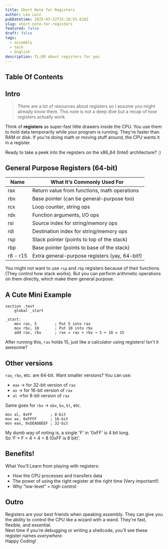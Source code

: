 ```yaml
---
title: Short Note for Registers
author: Leo Lwin
pubDatetime: 2025-03-22T15:10:55.618Z
slug: short-note-for-registers
featured: false
draft: false
tags:
  - assembly
  - tech
  - English
description: TL;DR about registers for you
---
```


## Table Of Contents


## Intro

> There are a lot of resources about registers so I assume you might already know them. This note is not a deep dive but a recap of how registers actually work.

Think of **registers** as super-fast little drawers inside the CPU. You use them to hold data temporarily while your program is running. They're faster than RAM or disk. If you're doing math or moving stuff around, the CPU wants it in a register.

Ready to take a peek into the registers on the x86_64 (Intel) architecture? :) 


## General Purpose Registers (64-bit)


|    Name   | What It’s Commonly Used For                    | 
|-----------|------------------------------------------------|
|   rax     | Return value from functions, math operations   | 
|   rbx     | Base pointer (can be general-purpose too)      |
|   rcx     | Loop counter, string ops                       |
|   rdx     | Function arguments, I/O ops                    |
|   rsi     | Source index for string/memory ops             |
|   rdi     | Destination index for string/memory ops        |
|   rsp     | Stack pointer (points to top of the stack)     |
|   rbp     | Base pointer (points to base of the stack)     |
| r8 - r15  | Extra general-purpose registers (yay, 64-bit!) |

You might not want to use `rsp` and `rbp` registers because of their functions. (They control how stack works). But you can perform arithmetic operations on them directly, which make them general purpose.

## A Cute Mini Example

```
section .text
    global _start

_start:
    mov rax, 5        ; Put 5 into rax
    mov rbx, 10       ; Put 10 into rbx
    add rax, rbx      ; rax = rax + rbx → 5 + 10 = 15
```
After running this, `rax` holds 15, just like a calculator using registers! Isn't it awesome? 

## Other versions

`rax`, `rbx`, etc. are 64-bit. Want smaller versions? You can use:
- `eax` → for 32-bit version of `rax`
- `ax` → for 16-bit version of `rax`
- `al` →for 8-bit version of `rax`
    
Same goes for `rbx` → `ebx`, `bx`, `bl`, etc.

```
mov al, 0xFF        ; 8-bit
mov ax, 0xFFFF      ; 16-bit
mov eax, 0xDEADBEEF ; 32-bit
```
My dumb way of noting is, a single 'F' in '0xFF' is 4 bit long.  
So 'F + F = 4 + 4 = 8 (0xFF is 8 bit)'.

## Benefits!

What You’ll Learn from playing with registers:
-   How the CPU processes and transfers data
-   The power of using the right register at the right time (Very important!) 
-   Why "low-level" = high control

## Outro

Registers are your best friends when speaking assembly. They can give you the ability to control the CPU like a wizard with a wand. They're fast, flexible, and essential.   
Next time if you're debugging or writing a shellcode, you’ll see these register names _everywhere_.   
Happy Coding!
